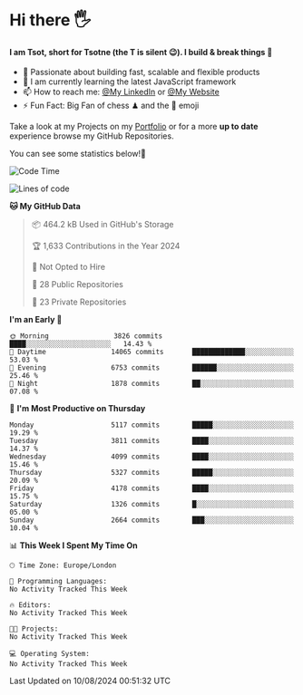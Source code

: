 # Hi there :raised_hand_with_fingers_splayed:
#### I am Tsot, short for Tsotne (the T is silent :wink:). I build & break things :space_invader:
- :telescope: Passionate about building fast, scalable and flexible products
- :seedling: I am currently learning the latest JavaScript framework 
- :mailbox: How to reach me: [@My LinkedIn](https://www.linkedin.com/in/tsotne-gvadzabia/) or [@My Website](https://tsotne.co.uk/contact)
- :zap: Fun Fact: Big Fan of chess ♟ and the 👾 emoji

Take a look at my Projects on my [Portfolio](https://tsotne.co.uk/) or for a more **up to date** experience browse my GitHub Repositories.

You can see some statistics below!:space_invader:
<!--START_SECTION:waka-->
![Code Time](http://img.shields.io/badge/Code%20Time-761%20hrs%202%20mins-blue)

![Lines of code](https://img.shields.io/badge/From%20Hello%20World%20I%27ve%20Written-10.2%20million%20lines%20of%20code-blue)

**🐱 My GitHub Data** 

> 📦 464.2 kB Used in GitHub's Storage 
 > 
> 🏆 1,633 Contributions in the Year 2024
 > 
> 🚫 Not Opted to Hire
 > 
> 📜 28 Public Repositories 
 > 
> 🔑 23 Private Repositories 
 > 
**I'm an Early 🐤** 

```text
🌞 Morning                3826 commits        ████░░░░░░░░░░░░░░░░░░░░░   14.43 % 
🌆 Daytime                14065 commits       █████████████░░░░░░░░░░░░   53.03 % 
🌃 Evening                6753 commits        ██████░░░░░░░░░░░░░░░░░░░   25.46 % 
🌙 Night                  1878 commits        ██░░░░░░░░░░░░░░░░░░░░░░░   07.08 % 
```
📅 **I'm Most Productive on Thursday** 

```text
Monday                   5117 commits        █████░░░░░░░░░░░░░░░░░░░░   19.29 % 
Tuesday                  3811 commits        ████░░░░░░░░░░░░░░░░░░░░░   14.37 % 
Wednesday                4099 commits        ████░░░░░░░░░░░░░░░░░░░░░   15.46 % 
Thursday                 5327 commits        █████░░░░░░░░░░░░░░░░░░░░   20.09 % 
Friday                   4178 commits        ████░░░░░░░░░░░░░░░░░░░░░   15.75 % 
Saturday                 1326 commits        █░░░░░░░░░░░░░░░░░░░░░░░░   05.00 % 
Sunday                   2664 commits        ███░░░░░░░░░░░░░░░░░░░░░░   10.04 % 
```


📊 **This Week I Spent My Time On** 

```text
🕑︎ Time Zone: Europe/London

💬 Programming Languages: 
No Activity Tracked This Week

🔥 Editors: 
No Activity Tracked This Week

🐱‍💻 Projects: 
No Activity Tracked This Week

💻 Operating System: 
No Activity Tracked This Week
```


 Last Updated on 10/08/2024 00:51:32 UTC
<!--END_SECTION:waka-->
